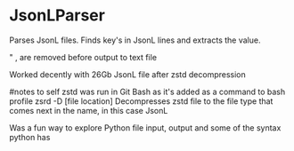 # JsonLParser
Parses JsonL files. Finds key's in JsonL lines and extracts the value.


" , are removed before output to text file 

Worked decently with 26Gb JsonL file after zstd decompression


#notes to self
zstd was run in Git Bash as it's added as a command to bash profile
zsrd -D [file location]         Decompresses zstd file to the file type that comes next in the name, in this case JsonL

Was a fun way to explore Python file input, output and some of the syntax python has

